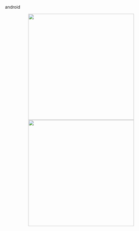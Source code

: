 android


<center><img width="350" src="https://imgur.com/download/WZxJ0aD" /></center>	



<center><img width="350" src="https://imgur.com/download/lNDRIxd" /></center>	
